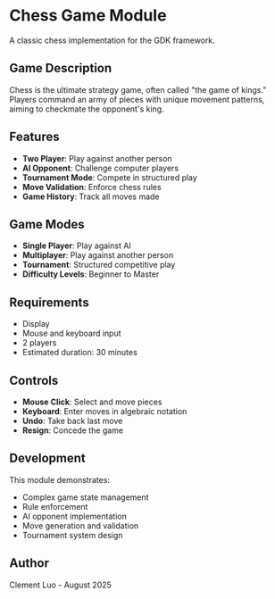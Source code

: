 # Chess Game Module

A classic chess implementation for the GDK framework.

## Game Description

Chess is the ultimate strategy game, often called "the game of kings." Players command an army of pieces with unique movement patterns, aiming to checkmate the opponent's king.

## Features

- **Two Player**: Play against another person
- **AI Opponent**: Challenge computer players
- **Tournament Mode**: Compete in structured play
- **Move Validation**: Enforce chess rules
- **Game History**: Track all moves made

## Game Modes

- **Single Player**: Play against AI
- **Multiplayer**: Play against another person
- **Tournament**: Structured competitive play
- **Difficulty Levels**: Beginner to Master

## Requirements

- Display
- Mouse and keyboard input
- 2 players
- Estimated duration: 30 minutes

## Controls

- **Mouse Click**: Select and move pieces
- **Keyboard**: Enter moves in algebraic notation
- **Undo**: Take back last move
- **Resign**: Concede the game

## Development

This module demonstrates:
- Complex game state management
- Rule enforcement
- AI opponent implementation
- Move generation and validation
- Tournament system design

## Author

Clement Luo - August 2025 